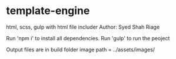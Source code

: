 # template-engine
html, scss, gulp with html file includer
Author: Syed Shah Riage

Run 'npm i' to install all dependencies.
Run 'gulp' to run the peoject

Output files are in build folder
image path = ../assets/images/
